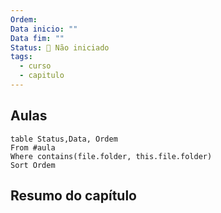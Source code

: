 ```yaml
---
Ordem: 
Data inicio: ""
Data fim: ""
Status: 🔴 Não iniciado
tags:
  - curso
  - capitulo
---
```


## Aulas

```dataview
table Status,Data, Ordem
From #aula
Where contains(file.folder, this.file.folder)
Sort Ordem
```


## Resumo do capítulo



